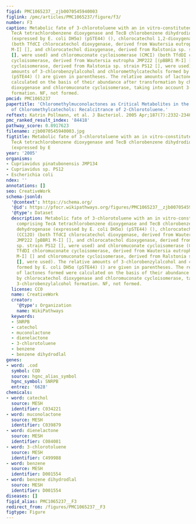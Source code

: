 ```yaml
---
figid: PMC1065237__zjb0070545940003
figlink: /pmc/articles/PMC1065237/figure/f3/
number: F3
caption: Metabolic fate of 3-chlorotoluene with an in vitro-constituted pathway comprising
  TecA tetrachlorobenzene dioxygenase and TecB chlorobenzene dihydrodiol dehydrogenase
  (expressed by E. coli DH5α) (pSTE44) (), chlorocatechol 1,2-dioxygenase (CC12O)
  (both TfdCI chlorocatechol dioxygenase, derived from Wautersia eutropha JMP222 [pBBR1
  M-I] [], and chlorocatechol dioxygenase, derived from Ralstonia sp. strain PS12
  [], were used) and chloromuconate cycloisomerase (CMCI) (both TfdDI chloromuconate
  cycloisomerase, derived from Wautersia eutropha JMP222 [(pBBR1 M-I] [] and chloromuconate
  cycloisomerase, derived from Ralstonia sp. strain PS12 [], were used). The relative
  amounts of 3-chlorobenzylalcohol and chloromethylcatechols formed by E. coli DH5α
  (pSTE44) () are given in parentheses. The relative amounts of lactones formed were
  calculated on the basis of their abundance after transformation by chlorocatechol
  dioxygenase and chloromuconate cycloisomerase, taking into account 3-chlorobenzylalcohol
  formation. NF, not formed.
pmcid: PMC1065237
papertitle: 'Chloromethylmuconolactones as Critical Metabolites in the Degradation
  of Chloromethylcatechols: Recalcitrance of 2-Chlorotoluene.'
reftext: Katrin Pollmann, et al. J Bacteriol. 2005 Apr;187(7):2332-2340.
pmc_ranked_result_index: '84418'
pathway_score: 0.8917623
filename: zjb0070545940003.jpg
figtitle: Metabolic fate of 3-chlorotoluene with an in vitro-constituted pathway comprising
  TecA tetrachlorobenzene dioxygenase and TecB chlorobenzene dihydrodiol dehydrogenase
  (expressed by E
year: '2005'
organisms:
- Cupriavidus pinatubonensis JMP134
- Cupriavidus sp. PS12
- Escherichia coli
ndex: ''
annotations: []
seo: CreativeWork
schema-jsonld:
  '@context': https://schema.org/
  '@id': https://pfocr.wikipathways.org/figures/PMC1065237__zjb0070545940003.html
  '@type': Dataset
  description: Metabolic fate of 3-chlorotoluene with an in vitro-constituted pathway
    comprising TecA tetrachlorobenzene dioxygenase and TecB chlorobenzene dihydrodiol
    dehydrogenase (expressed by E. coli DH5α) (pSTE44) (), chlorocatechol 1,2-dioxygenase
    (CC12O) (both TfdCI chlorocatechol dioxygenase, derived from Wautersia eutropha
    JMP222 [pBBR1 M-I] [], and chlorocatechol dioxygenase, derived from Ralstonia
    sp. strain PS12 [], were used) and chloromuconate cycloisomerase (CMCI) (both
    TfdDI chloromuconate cycloisomerase, derived from Wautersia eutropha JMP222 [(pBBR1
    M-I] [] and chloromuconate cycloisomerase, derived from Ralstonia sp. strain PS12
    [], were used). The relative amounts of 3-chlorobenzylalcohol and chloromethylcatechols
    formed by E. coli DH5α (pSTE44) () are given in parentheses. The relative amounts
    of lactones formed were calculated on the basis of their abundance after transformation
    by chlorocatechol dioxygenase and chloromuconate cycloisomerase, taking into account
    3-chlorobenzylalcohol formation. NF, not formed.
  license: CC0
  name: CreativeWork
  creator:
    '@type': Organization
    name: WikiPathways
  keywords:
  - SNRPB
  - catechol
  - muconolactone
  - dienelactone
  - 3-chlorotoluene
  - benzene
  - benzene dihydrodlal
genes:
- word: .cod
  symbol: COD
  source: hgnc_alias_symbol
  hgnc_symbol: SNRPB
  entrez: '6628'
chemicals:
- word: catechol
  source: MESH
  identifier: C034221
- word: muconolactone
  source: MESH
  identifier: C039879
- word: dienelactone
  source: MESH
  identifier: C084081
- word: 3-chlorotoluene
  source: MESH
  identifier: C499988
- word: benzene
  source: MESH
  identifier: D001554
- word: benzene dihydrodlal
  source: MESH
  identifier: D001554
diseases: []
figid_alias: PMC1065237__F3
redirect_from: /figures/PMC1065237__F3
figtype: Figure
---
```

